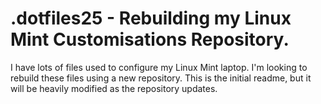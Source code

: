 # .dotfiles25 - Rebuilding my Linux Mint Customisations Repository.

I have lots of files used to configure my Linux Mint laptop. I'm
looking to rebuild these files using a new repository. This is the
initial readme, but it will be heavily modified as the repository
updates.
